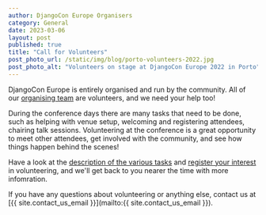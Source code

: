 ```yaml
---
author: DjangoCon Europe Organisers
category: General
date: 2023-03-06
layout: post
published: true
title: "Call for Volunteers"
post_photo_url: /static/img/blog/porto-volunteers-2022.jpg
post_photo_alt: "Volunteers on stage at DjangoCon Europe 2022 in Porto"
---
```


DjangoCon Europe is entirely organised and run by the community.  All of our [organising team](/organisers) are volunteers, and we need your help too!

During the conference days there are many tasks that need to be done, such as helping with venue setup, welcoming and registering attendees, chairing talk sessions.
Volunteering at the conference is a great opportunity to meet other attendees, get 
involved with the community, and see how things happen behind the scenes!

Have a look at the [description of the various tasks](/volunteers/) and [register
your interest](https://forms.gle/xpdbLLrA7ps6Erjy9) in volunteering, and we'll get back to you nearer the time with more
infomration.

If you have any questions about volunteering or anything else, contact us at
[{{ site.contact_us_email }}](mailto:{{ site.contact_us_email }}).
